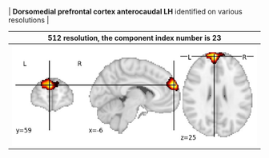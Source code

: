 


| **Dorsomedial prefrontal cortex anterocaudal LH** identified on various resolutions |

| 512 resolution, the component index number is 23|  
|:---:|  
| ![Component 512](../512/final/23.jpg "From component 512: Dorsomedial prefrontal cortex anterocaudal LH") |